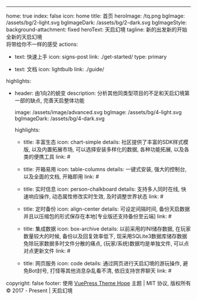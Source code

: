 ---
home: true
index: false
icon: home
title: 首页
heroImage: /tq.png
bgImage: /assets/bg/2-light.svg
bgImageDark: /assets/bg/2-dark.svg
bgImageStyle:
  background-attachment: fixed
heroText: 天启幻境
tagline: 新的出发新的开始<br>全新的天启幻境<br>将带给你不一样的感受
actions:
  - text: 快速上手
    icon: signs-post
    link: ./get-started/
    type: primary

  - text: 文档
    icon: lightbulb
    link: ./guide/

highlights:

  - header: 由1向2的蜕变
    description: 分析其他同类型项目的不足和天启幻境第一部的缺点, 完善天启整体功能
    
    image: /assets/image/advanced.svg
    bgImage: /assets/bg/4-light.svg
    bgImageDark: /assets/bg/4-dark.svg
      
    highlights:

      - title: 丰富生态
        icon: chart-simple
        details: 社区提供了丰富的SDK样式模版, 以及内置拓展市场, 可以选择安装多样化的数据, 各种功能拓展, 以及各类的便携工具
        link: #

      - title: 开箱易用
        icon: table-columns
        details: 一键式安装, 强大的控制台, 以及全面的文档, 开箱即用
        link: #

      - title: 实时信息
        icon: person-chalkboard
        details: 支持多人同时在线, 快速响应操作, 动态属性修改实时生效, 及时调整世界状态
        link: #

      - title: 定时备份
        icon: align-center
        details: 可设定间隔时间, 备份天启数据并且以压缩包的形式保存在本地[专业版还支持备份至云端]
        link: #

      - title: 集成数据
        icon: box-archive
        details: 以前采用的INI储存数据, 在玩家数量较大的时候, 备份以及回复效率低下, 现采用SQLite3数据库储存数据 免除玩家数据多时文件分散的痛点, (玩家/系统)数据均是单独文件, 可以点对点更新文件
        link: #

      - title: 网页服务
        icon: code
        details: 通过网页进行天启幻境的游玩操作, 避免Bot封号, 打怪等其他消息杂乱看不清, 依旧支持世界聊天
        link: #

copyright: false
footer: 使用 <a href="https://theme-hope.vuejs.press/zh/" target="_blank">VuePress Theme Hope</a> 主题 | MIT 协议, 版权所有 © 2017 - Present | 天启幻境